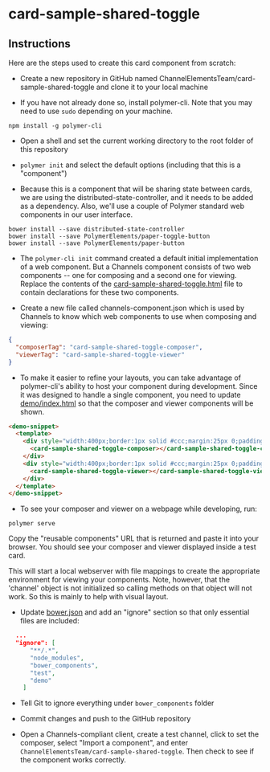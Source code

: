 # card-sample-shared-toggle

## Instructions

Here are the steps used to create this card component from scratch:

* Create a new repository in GitHub named ChannelElementsTeam/card-sample-shared-toggle and clone it to your local machine

* If you have not already done so, install polymer-cli.  Note that you may need to use `sudo` depending on your machine.

```
npm install -g polymer-cli
```

* Open a shell and set the current working directory to the root folder of this repository

* `polymer init` and select the default options (including that this is a "component")

* Because this is a component that will be sharing state between cards, we are using the distributed-state-controller, and it needs to be added as a dependency.  Also, we'll use a couple of Polymer standard web components in our user interface.

```
bower install --save distributed-state-controller
bower install --save PolymerElements/paper-toggle-button
bower install --save PolymerElements/paper-button
```

* The `polymer-cli init` command created a default initial implementation of a web component.  But a Channels component consists of two web components -- one for composing and a second one for viewing.  Replace the contents of the [card-sample-shared-toggle.html](./card-sample-shared-toggle.html) file to contain declarations for these two components.

* Create a new file called channels-component.json which is used by Channels to know which web components to use when composing and viewing:

```json
{
  "composerTag": "card-sample-shared-toggle-composer",
  "viewerTag": "card-sample-shared-toggle-viewer"
}
```

* To make it easier to refine your layouts, you can take advantage of polymer-cli's ability to host your component during development.  Since it was designed to handle a single component, you need to update [demo/index.html](./demo/index.html) so that the composer and viewer components will be shown. 

```html
<demo-snippet>
  <template>
    <div style="width:400px;border:1px solid #ccc;margin:25px 0;padding:5px;">
      <card-sample-shared-toggle-composer></card-sample-shared-toggle-composer>
    </div>
    <div style="width:400px;border:1px solid #ccc;margin:25px 0;padding:5px;">
      <card-sample-shared-toggle-viewer></card-sample-shared-toggle-viewer>
    </div>
  </template>
</demo-snippet>
```

* To see your composer and viewer on a webpage while developing, run:

```
polymer serve
```

Copy the "reusable components" URL that is returned and paste it into your browser.  You should see your composer and viewer displayed inside a test card.

This will start a local webserver with file mappings to create the appropriate environment for viewing your components.  Note, however, that the 'channel' object is not initialized so calling methods on that object will not work.  So this is mainly to help with visual layout.

* Update [bower.json](./bower.json) and add an "ignore" section so that only essential files are included:

```json
  ...
  "ignore": [
      "**/.*",
      "node_modules",
      "bower_components",
      "test",
      "demo"
    ]
```

* Tell Git to ignore everything under `bower_components` folder

* Commit changes and push to the GitHub repository

* Open a Channels-compliant client, create a test channel, click to set the composer, select "Import a component", and enter `ChannelElementsTeam/card-sample-shared-toggle`.  Then check to see if the component works correctly.
